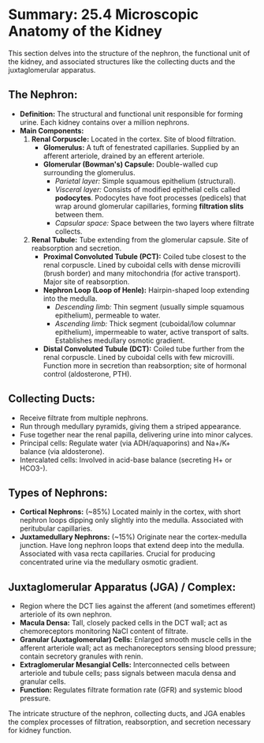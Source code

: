 # Summary: 25.4 Microscopic Anatomy of the Kidney

This section delves into the structure of the nephron, the functional unit of the kidney, and associated structures like the collecting ducts and the juxtaglomerular apparatus.

## The Nephron:

*   **Definition:** The structural and functional unit responsible for forming urine. Each kidney contains over a million nephrons.
*   **Main Components:**
    1.  **Renal Corpuscle:** Located in the cortex. Site of blood filtration.
        *   **Glomerulus:** A tuft of fenestrated capillaries. Supplied by an afferent arteriole, drained by an efferent arteriole.
        *   **Glomerular (Bowman's) Capsule:** Double-walled cup surrounding the glomerulus.
            *   *Parietal layer:* Simple squamous epithelium (structural).
            *   *Visceral layer:* Consists of modified epithelial cells called **podocytes**. Podocytes have foot processes (pedicels) that wrap around glomerular capillaries, forming **filtration slits** between them.
            *   *Capsular space:* Space between the two layers where filtrate collects.
    2.  **Renal Tubule:** Tube extending from the glomerular capsule. Site of reabsorption and secretion.
        *   **Proximal Convoluted Tubule (PCT):** Coiled tube closest to the renal corpuscle. Lined by cuboidal cells with dense microvilli (brush border) and many mitochondria (for active transport). Major site of reabsorption.
        *   **Nephron Loop (Loop of Henle):** Hairpin-shaped loop extending into the medulla.
            *   *Descending limb:* Thin segment (usually simple squamous epithelium), permeable to water.
            *   *Ascending limb:* Thick segment (cuboidal/low columnar epithelium), impermeable to water, active transport of salts. Establishes medullary osmotic gradient.
        *   **Distal Convoluted Tubule (DCT):** Coiled tube further from the renal corpuscle. Lined by cuboidal cells with few microvilli. Function more in secretion than reabsorption; site of hormonal control (aldosterone, PTH).

## Collecting Ducts:

*   Receive filtrate from multiple nephrons.
*   Run through medullary pyramids, giving them a striped appearance.
*   Fuse together near the renal papilla, delivering urine into minor calyces.
*   Principal cells: Regulate water (via ADH/aquaporins) and Na+/K+ balance (via aldosterone).
*   Intercalated cells: Involved in acid-base balance (secreting H+ or HCO3-).

## Types of Nephrons:

*   **Cortical Nephrons:** (~85%) Located mainly in the cortex, with short nephron loops dipping only slightly into the medulla. Associated with peritubular capillaries.
*   **Juxtamedullary Nephrons:** (~15%) Originate near the cortex-medulla junction. Have long nephron loops that extend deep into the medulla. Associated with vasa recta capillaries. Crucial for producing concentrated urine via the medullary osmotic gradient.

## Juxtaglomerular Apparatus (JGA) / Complex:

*   Region where the DCT lies against the afferent (and sometimes efferent) arteriole of its own nephron.
*   **Macula Densa:** Tall, closely packed cells in the DCT wall; act as chemoreceptors monitoring NaCl content of filtrate.
*   **Granular (Juxtaglomerular) Cells:** Enlarged smooth muscle cells in the afferent arteriole wall; act as mechanoreceptors sensing blood pressure; contain secretory granules with renin.
*   **Extraglomerular Mesangial Cells:** Interconnected cells between arteriole and tubule cells; pass signals between macula densa and granular cells.
*   **Function:** Regulates filtrate formation rate (GFR) and systemic blood pressure.

The intricate structure of the nephron, collecting ducts, and JGA enables the complex processes of filtration, reabsorption, and secretion necessary for kidney function.
